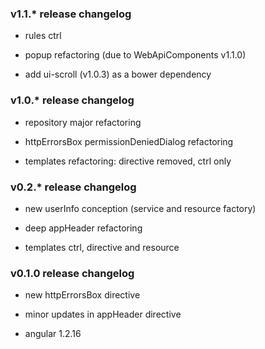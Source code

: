 ### v1.1.* release changelog

* rules ctrl

* popup refactoring (due to WebApiComponents v1.1.0)

* add ui-scroll (v1.0.3) as a bower dependency

### v1.0.* release changelog

* repository major refactoring

* httpErrorsBox permissionDeniedDialog refactoring

* templates refactoring: directive removed, ctrl only


### v0.2.* release changelog

* new userInfo conception (service and resource factory)

* deep appHeader refactoring

* templates ctrl, directive and resource


### v0.1.0 release changelog

* new httpErrorsBox directive

* minor updates in appHeader directive

* angular 1.2.16